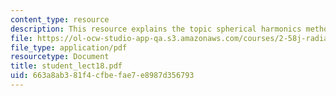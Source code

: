 ```yaml
---
content_type: resource
description: This resource explains the topic spherical harmonics method.
file: https://ol-ocw-studio-app-qa.s3.amazonaws.com/courses/2-58j-radiative-transfer-spring-2006/663a8ab381f4cfbefae7e8987d356793_student_lect18.pdf
file_type: application/pdf
resourcetype: Document
title: student_lect18.pdf
uid: 663a8ab3-81f4-cfbe-fae7-e8987d356793
---
```

